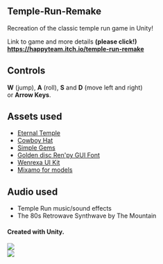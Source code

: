 ## Temple-Run-Remake
 Recreation of the classic temple run game in Unity!

Link to game and more details <b>(please click!)</b>  
<b>https://happyteam.itch.io/temple-run-remake</b>

## Controls  
<b>W</b> (jump), <b>A</b> (roll), <b>S</b> and <b>D</b> (move left and right)  
or <b>Arrow Keys</b>.

## Assets used
- [Eternal Temple](https://assetstore.unity.com/packages/3d/environments/fantasy/eternal-temple-65780)
- [Cowboy Hat](https://assetstore.unity.com/packages/3d/props/clothing/cowboy-hat-1-200835)
- [Simple Gems](https://assetstore.unity.com/packages/3d/props/simple-gems-ultimate-animated-customizable-pack-73764)
- [Golden disc Ren'py GUI Font](https://skolaztika.itch.io/golden-disc-renpy-gui)
- [Wenrexa UI Kit](https://wenrexa.itch.io/ui-different02) 
- [Mixamo for models](https://www.mixamo.com/#/)

## Audio used
- Temple Run music/sound effects
- The 80s Retrowave Synthwave by The Mountain

#### Created with Unity.
![](https://media.giphy.com/media/WCiA7JkvtPZYEoCJUa/giphy.gif)  
![](https://media.giphy.com/media/4mMt3Vz7nAa7qt52s4/giphy.gif)
